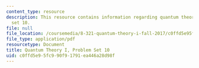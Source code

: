 ```yaml
---
content_type: resource
description: This resource contains information regarding quantum theory I, problem
  set 10.
file: null
file_location: /coursemedia/8-321-quantum-theory-i-fall-2017/c0ffd5e95fc990f91791ea446a28d98f_MIT8_321F17_Pset10.pdf
file_type: application/pdf
resourcetype: Document
title: Quantum Theory I, Problem Set 10
uid: c0ffd5e9-5fc9-90f9-1791-ea446a28d98f
---
```

